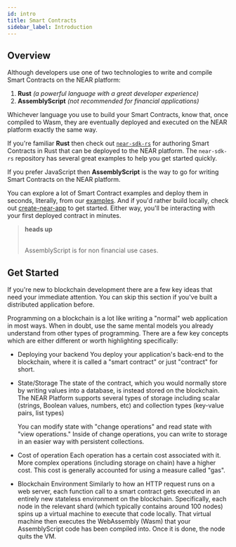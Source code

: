 ```yaml
---
id: intro
title: Smart Contracts
sidebar_label: Introduction
---
```


## Overview

Although developers use one of two technologies to write and compile Smart Contracts on the NEAR platform:

1. **Rust** *(a powerful language with a great developer experience)*
2. **AssemblyScript** *(not recommended for financial applications)*

Whichever language you use to build your Smart Contracts, know that, once compiled to Wasm, they are eventually deployed and executed on the NEAR platform exactly the same way.


If you're familiar **Rust** then check out <code>[near-sdk-rs](/docs/roles/developer/contracts/near-sdk-rs)</code> for authoring Smart Contracts in Rust that can be deployed to the NEAR platform.  The `near-sdk-rs` repository has several great examples to help you get started quickly.

If you prefer JavaScript then **AssemblyScript** is the way to go for writing Smart Contracts on the NEAR platform. 

You can explore a lot of Smart Contract examples and deploy them in seconds, literally, from our [examples](http://near.dev). And if you'd rather build locally, check out [create-near-app](https://github.com/nearprotocol/create-near-app) to get started.  Either way, you'll be interacting with your first deployed contract in minutes.


<blockquote class="warning">
<strong>heads up</strong><br><br>

AssemblyScript is for non financial use cases.

</blockquote>

## Get Started

If you're new to blockchain development there are a few key ideas that need your immediate attention.  You can skip this section if you've built a distributed application before.

Programming on a blockchain is a lot like writing a "normal" web application in most ways. When in doubt, use the same mental models you already understand from other types of programming. There are a few key concepts which are either different or worth highlighting specifically:

- Deploying your backend
  You deploy your application's back-end to the blockchain, where it is called a "smart contract" or just "contract" for short.

- State/Storage
  The state of the contract, which you would normally store by writing values into a database, is instead stored on the blockchain. The NEAR Platform supports several types of storage including scalar (strings, Boolean values, numbers, etc) and collection types (key-value pairs, list types)

  You can modify state with "change operations" and read state with "view operations." Inside of change operations, you can write to storage in an easier way with persistent collections.

- Cost of operation
  Each operation has a certain cost associated with it. More complex operations (including storage on chain) have a higher cost. This cost is generally accounted for using a measure called "gas".

- Blockchain Environment
  Similarly to how an HTTP request runs on a web server, each function call to a smart contract gets executed in an entirely new stateless environment on the blockchain. Specifically, each node in the relevant shard (which typically contains around 100 nodes) spins up a virtual machine to execute that code locally. That virtual machine then executes the WebAssembly (Wasm) that your AssemblyScript code has been compiled into. Once it is done, the node quits the VM.
